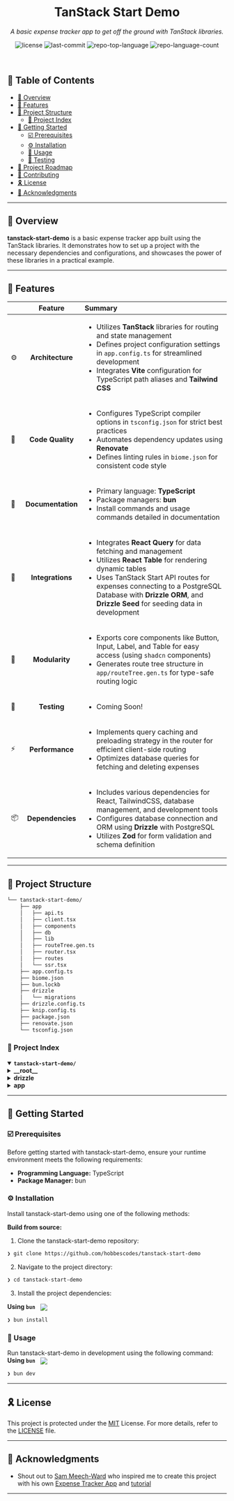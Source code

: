 <p align="center"><h1 align="center">TanStack Start Demo</h1></p>
<p align="center">
	<em>A basic expense tracker app to get off the ground with TanStack libraries.</em>
</p>
<p align="center">
	<img src="https://img.shields.io/github/license/hobbescodes/tanstack-start-demo?style=default&logo=opensourceinitiative&logoColor=white&color=0080ff" alt="license">
	<img src="https://img.shields.io/github/last-commit/hobbescodes/tanstack-start-demo?style=default&logo=git&logoColor=white&color=0080ff" alt="last-commit">
	<img src="https://img.shields.io/github/languages/top/hobbescodes/tanstack-start-demo?style=default&color=0080ff" alt="repo-top-language">
	<img src="https://img.shields.io/github/languages/count/hobbescodes/tanstack-start-demo?style=default&color=0080ff" alt="repo-language-count">
</p>
<br>

## 🔗 Table of Contents

- [📍 Overview](#-overview)
- [👾 Features](#-features)
- [📁 Project Structure](#-project-structure)
  - [📂 Project Index](#-project-index)
- [🚀 Getting Started](#-getting-started)
  - [☑️ Prerequisites](#-prerequisites)
  - [⚙️ Installation](#-installation)
  - [🤖 Usage](#🤖-usage)
  - [🧪 Testing](#🧪-testing)
- [📌 Project Roadmap](#-project-roadmap)
- [🔰 Contributing](#-contributing)
- [🎗 License](#-license)
- [🙌 Acknowledgments](#-acknowledgments)

---

## 📍 Overview

**tanstack-start-demo** is a basic expense tracker app built using the TanStack libraries. It demonstrates how to set up a project with the necessary dependencies and configurations, and showcases the power of these libraries in a practical example.

---

## 👾 Features

|      | Feature         | Summary       |
| :--- | :---:           | :---          |
| ⚙️  | **Architecture**  | <ul><li>Utilizes **TanStack** libraries for routing and state management</li><li>Defines project configuration settings in `app.config.ts` for streamlined development</li><li>Integrates **Vite** configuration for TypeScript path aliases and **Tailwind CSS**</li></ul> |
| 🔩 | **Code Quality**  | <ul><li>Configures TypeScript compiler options in `tsconfig.json` for strict best practices</li><li>Automates dependency updates using **Renovate**</li><li>Defines linting rules in `biome.json` for consistent code style</li></ul> |
| 📄 | **Documentation** | <ul><li>Primary language: **TypeScript**</li><li>Package managers: **bun**</li><li>Install commands and usage commands detailed in documentation</li></ul> |
| 🔌 | **Integrations**  | <ul><li>Integrates **React Query** for data fetching and management</li><li>Utilizes **React Table** for rendering dynamic tables</li><li>Uses TanStack Start API routes for expenses connecting to a PostgreSQL Database with **Drizzle ORM**, and **Drizzle Seed** for seeding data in development</li></ul> |
| 🧩 | **Modularity**    | <ul><li>Exports core components like Button, Input, Label, and Table for easy access (using `shadcn` components)</li><li>Generates route tree structure in `app/routeTree.gen.ts` for type-safe routing logic</li></ul> |
| 🧪 | **Testing**       | <ul><li>Coming Soon!</li></ul> |
| ⚡️  | **Performance**   | <ul><li>Implements query caching and preloading strategy in the router for efficient client-side routing</li><li>Optimizes database queries for fetching and deleting expenses</li></ul> |
| 📦 | **Dependencies**  | <ul><li>Includes various dependencies for React, TailwindCSS, database management, and development tools</li><li>Configures database connection and ORM using **Drizzle** with PostgreSQL</li><li>Utilizes **Zod** for form validation and schema definition</li></ul> |

---

## 📁 Project Structure

```sh
└── tanstack-start-demo/
    ├── app
    │   ├── api.ts
    │   ├── client.tsx
    │   ├── components
    │   ├── db
    │   ├── lib
    │   ├── routeTree.gen.ts
    │   ├── router.tsx
    │   ├── routes
    │   └── ssr.tsx
    ├── app.config.ts
    ├── biome.json
    ├── bun.lockb
    ├── drizzle
    │   └── migrations
    ├── drizzle.config.ts
    ├── knip.config.ts
    ├── package.json
    ├── renovate.json
    └── tsconfig.json
```


### 📂 Project Index
<details open>
	<summary><b><code>tanstack-start-demo/</code></b></summary>
	<details> <!-- __root__ Submodule -->
		<summary><b>__root__</b></summary>
		<blockquote>
			<table>
			<tr>
				<td><b><a href='https://github.com/hobbescodes/tanstack-start-demo/blob/master/knip.config.ts'>knip.config.ts</a></b></td>
				<td>- Define the project's configuration settings by specifying entry points and exclusions for routes, API, and server components<br>- Knip finds and fixes unused files, exports and dependencies. Use it for enhanced code and dependency management.</td>
			</tr>
			<tr>
				<td><b><a href='https://github.com/hobbescodes/tanstack-start-demo/blob/master/tsconfig.json'>tsconfig.json</a></b></td>
				<td>- Configures TypeScript compiler options for the project, enabling ESNext and DOM features, enforcing strict best practices, and setting up bundler mode<br>- The file defines settings like target version, module resolution, JSX handling, and base URL for the application.</td>
			</tr>
			<tr>
				<td><b><a href='https://github.com/hobbescodes/tanstack-start-demo/blob/master/renovate.json'>renovate.json</a></b></td>
				<td>Configures automated dependency updates using Renovate to adhere to recommended configuration settings.</td>
			</tr>
			<tr>
				<td><b><a href='https://github.com/hobbescodes/tanstack-start-demo/blob/master/drizzle.config.ts'>drizzle.config.ts</a></b></td>
				<td>- Define project configuration for Drizzle migrations using PostgreSQL, with schema defined in app/db/schema.ts<br>- Utilize environment variable DATABASE_URL for database connection<br>- Set output directory to drizzle/migrations and configure database credentials accordingly.</td>
			</tr>
			<tr>
				<td><b><a href='https://github.com/hobbescodes/tanstack-start-demo/blob/master/biome.json'>biome.json</a></b></td>
				<td>- Defines code formatting and linting rules for the project, including VCS settings, file organization, and JavaScript formatting<br>- Ensures consistent code style, enforces best practices, and enhances code readability<br>- The biome.json file serves as a configuration blueprint for maintaining code quality and consistency across the codebase.</td>
			</tr>
			<tr>
				<td><b><a href='https://github.com/hobbescodes/tanstack-start-demo/blob/master/package.json'>package.json</a></b></td>
				<td>- Define project scripts and dependencies in package.json for development, building, and database management<br>- Scripts include dev, build, start, format, lint, and database operations<br>- Dependencies encompass various packages for React, TailwindCSS, database management, and development tools.</td>
			</tr>
			<tr>
				<td><b><a href='https://github.com/hobbescodes/tanstack-start-demo/blob/master/app.config.ts'>app.config.ts</a></b></td>
				<td>Enables Vite configuration for TypeScript path aliases and Tailwind CSS integration within the project architecture among other things.</td>
			</tr>
			</table>
		</blockquote>
	</details>
	<details> <!-- drizzle Submodule -->
		<summary><b>drizzle</b></summary>
		<blockquote>
			<details>
				<summary><b>migrations</b></summary>
				<blockquote>
					<table>
					<tr>
						<td><b><a href='https://github.com/hobbescodes/tanstack-start-demo/blob/master/drizzle/migrations/0000_early_meggan.sql'>0000_early_meggan.sql</a></b></td>
						<td>- Defines a database table for storing expenses with fields for id, title, amount, and created timestamp<br>- This file sets up the initial structure for managing expense data within the project's database architecture.</td>
					</tr>
					</table>
					<details>
						<summary><b>meta</b></summary>
						<blockquote>
							<table>
							<tr>
								<td><b><a href='https://github.com/hobbescodes/tanstack-start-demo/blob/master/drizzle/migrations/meta/0000_snapshot.json'>0000_snapshot.json</a></b></td>
								<td>- Defines database schema for expenses table with columns for id, title, amount, and created_at<br>- Specifies data types, constraints, and default values<br>- Captures metadata for version control and database management.</td>
							</tr>
							<tr>
								<td><b><a href='https://github.com/hobbescodes/tanstack-start-demo/blob/master/drizzle/migrations/meta/_journal.json'>_journal.json</a></b></td>
								<td>- Manages migration metadata for the project, tracking version history and database dialect<br>- Contains entries with version details, timestamps, and tags for reference.</td>
							</tr>
							</table>
						</blockquote>
					</details>
				</blockquote>
			</details>
		</blockquote>
	</details>
	<details> <!-- app Submodule -->
		<summary><b>app</b></summary>
		<blockquote>
			<table>
			<tr>
				<td><b><a href='https://github.com/hobbescodes/tanstack-start-demo/blob/master/app/client.tsx'>client.tsx</a></b></td>
				<td>Facilitates client-side rendering by hydrating the root element with a StartClient component, utilizing a created router for navigation.</td>
			</tr>
			<tr>
				<td><b><a href='https://github.com/hobbescodes/tanstack-start-demo/blob/master/app/routeTree.gen.ts'>routeTree.gen.ts</a></b></td>
				<td>- Generates and exports the route tree structure for the project, defining routes and their relationships<br>- The file establishes the hierarchy of routes, their paths, and parent routes, facilitating navigation within the application<br>- It automates the creation and organization of routes, ensuring consistency and efficiency in managing the project's routing system.</td>
			</tr>
			<tr>
				<td><b><a href='https://github.com/hobbescodes/tanstack-start-demo/blob/master/app/router.tsx'>router.tsx</a></b></td>
				<td>- Creates a router using TanStack's libraries for routing and state management<br>- Integrates query caching and provides methods for serializing and deserializing state<br>- The router is configured with default options and a preloading strategy, enhancing the project's architecture with efficient client-side routing and data management.</td>
			</tr>
			<tr>
				<td><b><a href='https://github.com/hobbescodes/tanstack-start-demo/blob/master/app/api.ts'>api.ts</a></b></td>
				<td>Generates the default API file route handler for the project architecture.</td>
			</tr>
			<tr>
				<td><b><a href='https://github.com/hobbescodes/tanstack-start-demo/blob/master/app/ssr.tsx'>ssr.tsx</a></b></td>
				<td>- Enables server-side rendering by creating a start handler with a router and manifest<br>- The code integrates with the project's architecture to handle incoming requests and route them accordingly.</td>
			</tr>
			</table>
			<details>
				<summary><b>lib</b></summary>
				<blockquote>
					<table>
					<tr>
						<td><b><a href='https://github.com/hobbescodes/tanstack-start-demo/blob/master/app/lib/utils.ts'>utils.ts</a></b></td>
						<td>Combines CSS classes using Tailwind CSS and clsx to generate a single class string.</td>
					</tr>
					</table>
					<details>
						<summary><b>styles</b></summary>
						<blockquote>
							<table>
							<tr>
								<td><b><a href='https://github.com/hobbescodes/tanstack-start-demo/blob/master/app/lib/styles/main.css'>main.css</a></b></td>
								<td>- Define global styles and color variables for the project, facilitating consistent theming and styling across components<br>- The file establishes base styles, color palettes, and animation keyframes, ensuring a cohesive visual identity throughout the application.</td>
							</tr>
							</table>
						</blockquote>
					</details>
					<details>
						<summary><b>config</b></summary>
						<blockquote>
							<table>
							<tr>
								<td><b><a href='https://github.com/hobbescodes/tanstack-start-demo/blob/master/app/lib/config/env.ts'>env.ts</a></b></td>
								<td>Define environment variables for API base URL and database URL in the project configuration.</td>
							</tr>
							</table>
						</blockquote>
					</details>
				</blockquote>
			</details>
			<details>
				<summary><b>components</b></summary>
				<blockquote>
					<details>
						<summary><b>core</b></summary>
						<blockquote>
							<table>
							<tr>
								<td><b><a href='https://github.com/hobbescodes/tanstack-start-demo/blob/master/app/components/core/Button.tsx'>Button.tsx</a></b></td>
								<td>- Defines a reusable Button component with various visual styles and sizes, handling disabled states and click actions<br>- Integrates with external libraries for styling and utility functions.</td>
							</tr>
							<tr>
								<td><b><a href='https://github.com/hobbescodes/tanstack-start-demo/blob/master/app/components/core/Label.tsx'>Label.tsx</a></b></td>
								<td>- Defines label styling and behavior using Radix UI and custom utilities<br>- Integrates with CVAs for variant management.</td>
							</tr>
							<tr>
								<td><b><a href='https://github.com/hobbescodes/tanstack-start-demo/blob/master/app/components/core/Table.tsx'>Table.tsx</a></b></td>
								<td>- Defines reusable components for rendering a dynamic table structure with customizable styling and behavior<br>- The components include Table, TableHeader, TableBody, TableFooter, TableRow, TableHead, TableCell, and TableCaption, enhancing the project's UI flexibility and maintainability.</td>
							</tr>
							<tr>
								<td><b><a href='https://github.com/hobbescodes/tanstack-start-demo/blob/master/app/components/core/index.ts'>index.ts</a></b></td>
								<td>- Exports core components like Button, Input, Label, and Table for easy access across the codebase<br>- Simplifies component usage and promotes consistency in UI elements.</td>
							</tr>
							<tr>
								<td><b><a href='https://github.com/hobbescodes/tanstack-start-demo/blob/master/app/components/core/Card.tsx'>Card.tsx</a></b></td>
								<td>- Define core components for cards with structured layout and styling, enhancing readability and consistency across the project<br>- The components include Card, CardHeader, CardFooter, CardTitle, CardDescription, and CardContent, each serving a specific purpose in displaying content within a card element.</td>
							</tr>
							<tr>
								<td><b><a href='https://github.com/hobbescodes/tanstack-start-demo/blob/master/app/components/core/Input.tsx'>Input.tsx</a></b></td>
								<td>- Defines a reusable Input component for handling user input in the core section of the project<br>- It leverages utility functions for styling and props management, enhancing the user interface with consistent design and functionality across the application.</td>
							</tr>
							</table>
						</blockquote>
					</details>
					<details>
						<summary><b>layout</b></summary>
						<blockquote>
							<table>
							<tr>
								<td><b><a href='https://github.com/hobbescodes/tanstack-start-demo/blob/master/app/components/layout/Footer.tsx'>Footer.tsx</a></b></td>
								<td>- Generates a footer displaying the current year and author's name<br>- The footer component enhances the project's user interface by providing a consistent layout element across all pages.</td>
							</tr>
							<tr>
								<td><b><a href='https://github.com/hobbescodes/tanstack-start-demo/blob/master/app/components/layout/Header.tsx'>Header.tsx</a></b></td>
								<td>- The Header component renders a navigation bar with links to different sections of the Expense Tracker app<br>- It provides easy access to key features like About, Expenses, and Create Expense<br>- The component enhances user experience by enabling seamless navigation within the application.</td>
							</tr>
							<tr>
								<td><b><a href='https://github.com/hobbescodes/tanstack-start-demo/blob/master/app/components/layout/index.ts'>index.ts</a></b></td>
								<td>Exports Footer and Header components for the project layout, facilitating consistent design and functionality across the codebase.</td>
							</tr>
							</table>
						</blockquote>
					</details>
				</blockquote>
			</details>
			<details>
				<summary><b>routes</b></summary>
				<blockquote>
					<table>
					<tr>
						<td><b><a href='https://github.com/hobbescodes/tanstack-start-demo/blob/master/app/routes/__root.tsx'>__root.tsx</a></b></td>
						<td>- Defines the root route for the project, setting up the main layout structure and components<br>- Integrates essential tools like TanStack Router Devtools and ReactQuery Devtools<br>- Manages document structure and meta tags for the application.</td>
					</tr>
					<tr>
						<td><b><a href='https://github.com/hobbescodes/tanstack-start-demo/blob/master/app/routes/expenses.tsx'>expenses.tsx</a></b></td>
						<td>- Generates a route to display a list of expenses fetched from the server<br>- Utilizes React Query for data fetching and React Table for rendering<br>- Implements column definitions for the table display, including title, amount, and creation date<br>- Handles data loading states and renders the expense list in a structured table format.</td>
					</tr>
					<tr>
						<td><b><a href='https://github.com/hobbescodes/tanstack-start-demo/blob/master/app/routes/about.tsx'>about.tsx</a></b></td>
						<td>Enables creation of a route for the "/about" page using a custom component.</td>
					</tr>
					<tr>
						<td><b><a href='https://github.com/hobbescodes/tanstack-start-demo/blob/master/app/routes/create-expense.tsx'>create-expense.tsx</a></b></td>
						<td>- Enables creating new expenses with form validation and submission handling<br>- Utilizes `@tanstack/react-form` for form management, validation, and `@tanstack/react-qyery` for API interaction<br>- Integrates with the project's routing and state management systems to seamlessly add expenses to the database.</td>
					</tr>
					<tr>
						<td><b><a href='https://github.com/hobbescodes/tanstack-start-demo/blob/master/app/routes/index.tsx'>index.tsx</a></b></td>
						<td>- Enables fetching and displaying total expenses data on the home page using React Query and TanStack libraries<br>- Integrates with the backend API to retrieve total expenses, presenting the information in a visually appealing card component<br>- This file defines the route and data fetching logic for the home page, enhancing the user experience with real-time expense updates.</td>
					</tr>
					</table>
					<details>
						<summary><b>api</b></summary>
						<blockquote>
							<details>
								<summary><b>expense</b></summary>
								<blockquote>
									<table>
									<tr>
										<td><b><a href='https://github.com/hobbescodes/tanstack-start-demo/blob/master/app/routes/api/expense/$id.ts'>$id.ts</a></b></td>
										<td>- Handles API routes for retrieving and deleting expenses based on the provided ID<br>- Utilizes database queries to fetch and delete expense records, returning appropriate responses if the expense is not found<br>- This file contributes to the project's API functionality by enabling users to interact with expense data through specified endpoints.</td>
									</tr>
									</table>
								</blockquote>
							</details>
							<details>
								<summary><b>expenses</b></summary>
								<blockquote>
									<table>
									<tr>
										<td><b><a href='https://github.com/hobbescodes/tanstack-start-demo/blob/master/app/routes/api/expenses/total.ts'>total.ts</a></b></td>
										<td>- Calculates total expenses amount from the database and returns it as JSON response<br>- The code file defines a route that fetches the sum of expenses from the database using a specific ORM function<br>- It then formats the result and sends it back as a JSON response.</td>
									</tr>
									<tr>
										<td><b><a href='https://github.com/hobbescodes/tanstack-start-demo/blob/master/app/routes/api/expenses/index.ts'>index.ts</a></b></td>
										<td>- Handles API routes for managing expenses, including fetching and creating new expenses<br>- Utilizes a database connection to retrieve and insert expense data<br>- Implements validation to ensure correct data format before insertion<br>- Delays response for POST requests by 3 seconds.</td>
									</tr>
									</table>
								</blockquote>
							</details>
						</blockquote>
					</details>
				</blockquote>
			</details>
			<details>
				<summary><b>db</b></summary>
				<blockquote>
					<table>
					<tr>
						<td><b><a href='https://github.com/hobbescodes/tanstack-start-demo/blob/master/app/db/seed.ts'>seed.ts</a></b></td>
						<td>- Seed the database with sample expenses data using Drizzle ORM and Drizzle Seed<br>- The code resets the database, seeds it with mock expenses data, and logs completion<br>- The main function configures the database connection, defines the expenses table schema, and populates it with sample data.</td>
					</tr>
					<tr>
						<td><b><a href='https://github.com/hobbescodes/tanstack-start-demo/blob/master/app/db/schema.ts'>schema.ts</a></b></td>
						<td>- Defines database schema for expenses including fields like id, title, amount, and createdAt<br>- Generates schemas for inserting and selecting expenses, ensuring data integrity and validation for API requests and responses<br>- Types InputExpense and OutputExpense are inferred from the respective schemas for consistent data handling.</td>
					</tr>
					<tr>
						<td><b><a href='https://github.com/hobbescodes/tanstack-start-demo/blob/master/app/db/index.ts'>index.ts</a></b></td>
						<td>Initialize database connection and ORM using Drizzle with PostgreSQL for the project, leveraging a predefined schema and environment configurations.</td>
					</tr>
					</table>
				</blockquote>
			</details>
		</blockquote>
	</details>
</details>

---
## 🚀 Getting Started

### ☑️ Prerequisites

Before getting started with tanstack-start-demo, ensure your runtime environment meets the following requirements:

- **Programming Language:** TypeScript
- **Package Manager:** bun


### ⚙️ Installation

Install tanstack-start-demo using one of the following methods:

**Build from source:**

1. Clone the tanstack-start-demo repository:
```sh
❯ git clone https://github.com/hobbescodes/tanstack-start-demo
```

2. Navigate to the project directory:
```sh
❯ cd tanstack-start-demo
```

3. Install the project dependencies:


**Using `bun`** &nbsp; [<img align="center" src="https://img.shields.io/badge/bun-CB3837.svg?style={badge_style}&logo=bun&logoColor=white" />](https://www.bunjs.com/)

```sh
❯ bun install
```




### 🤖 Usage
Run tanstack-start-demo in development using the following command:
**Using `bun`** &nbsp; [<img align="center" src="https://img.shields.io/badge/bun-CB3837.svg?style={badge_style}&logo=bun&logoColor=white" />](https://www.bunjs.com/)

```sh
❯ bun dev
```

---

## 🎗 License

This project is protected under the [MIT](https://choosealicense.com/licenses/mit/) License. For more details, refer to the [LICENSE](https://choosealicense.com/licenses/mit/) file.

---

## 🙌 Acknowledgments

- Shout out to [Sam Meech-Ward](https://github.com/meech-ward) who inspired me to create this project with his own [Expense Tracker App](https://github.com/meech-ward/Bun-Hono-React-Expense-Tracker/tree/main) and [tutorial](https://www.youtube.com/watch?v=jXyTIQOfTTk)

---